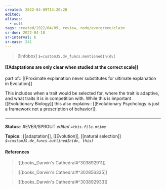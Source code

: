 ```yaml
---
created: 2022-04-09T13:20:20 
edited: 
aliases:
  - null
tags: created/2022/04/09, review, node/evergreen/claim
sr-due: 2022-04-18
sr-interval: 6
sr-ease: 241
---
```

> [!infobox]
`$=customJS.dv_funcs.mentionedIn(dv)`

#### [[Adaptations are only clear when studied at the correct scale]]

part of:: [[Proximate explanation never substitutes for ultimate explanation in Evolution]]

This includes when a trait would be selected for,
where the trait is adaptive,
and what traits it is in competition with.
While this is important [[Evolutionary Biology]]
this also
explains:: [[Evolutionary Psychology is just a framework not a prescription of behavior]].


### <hr class="footnote"/>

**Status**:: #EVER/SPROUT
*edited `=this.file.mtime`*

**Topics**:: [[adaptation]], [[Evolution]], [[natural selection]]
*`$=customJS.dv_funcs.outlinedIn(dv, this)`*

#### References

> ![[books_Darwin's Cathedral#^303892911]]


> ![[books_Darwin's Cathedral#^302856335]]

> ![[books_Darwin's Cathedral#^303892933]]
